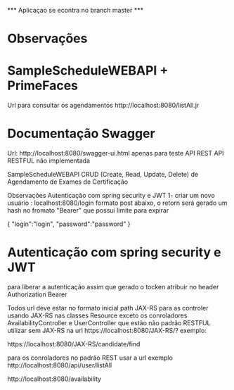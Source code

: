 *** Aplicaçao se econtra no branch master ***

# Observações

# SampleScheduleWEBAPI + PrimeFaces
Url para consultar os agendamentos 
http://localhost:8080/listAll.jr

# Documentação Swagger
Url: http://localhost:8080/swagger-ui.html
apenas para teste
API REST
API RESTFUL não implementada

SampleScheduleWEBAPI
CRUD (Create, Read, Update, Delete) de Agendamento de Exames de Certificação

Observações
Autenticação com spring security e JWT
1- criar um novo usuário : localhost:8080/login formato post abaixo, o retorn será gerado um hash no fromato "Bearer" que possui limite para expirar

{ "login":"login", "password":"password" }

# Autenticação com spring security e JWT
para liberar a autenticação assim que gerado o tocken atribuir no header Authorization Bearer

Todos url deve estar no formato inicial path JAX-RS para as controler usando JAX-RS nas classes Resource exceto os conroladores AvailabilityController e UserController que estão não padrão RESTFUL utilizar sem JAX-RS na url
https://localhost:8080/JAX-RS/? exemplo:

https://localhost:8080/JAX-RS/candidate/find


para os conroladores no padrão REST usar a url
exemplo
http://localhost:8080/api/user/listAll

http://localhost:8080/availability



